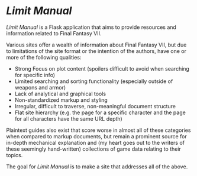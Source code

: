 # *Limit Manual*
*Limit Manual* is a Flask application that aims to provide resources and information related to Final Fantasy VII.

Various sites offer a wealth of information about Final Fantasy VII, but due to limitations of the site format or the intention of the authors, have one or more of the following qualities:

* Strong Focus on plot content (spoilers difficult to avoid when searching for specific info)
* Limited searching and sorting functionality (especially outside of weapons and armor)
* Lack of analytical and graphical tools
* Non-standardized markup and styling
* Irregular, difficult to traverse, non-meaningful document structure
* Flat site hierarchy (e.g. the page for a specific character and the page for all characters have the same URL depth)

Plaintext guides also exist that score worse in almost all of these categories when compared to markup documents, but remain a prominent source for in-depth mechanical explanation and (my heart goes out to the writers of these seemingly hand-written) collections of game data relating to their topics.

The goal for *Limit Manual* is to make a site that addresses all of the above.
